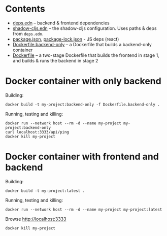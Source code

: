 # Contents

- [deps.edn](deps.edn) – backend & frontend dependencies
- [shadow-cljs.edn](shadow-cljs.edn) – the shadow-cljs configuration. Uses paths & deps from `deps.edn`.
- [package.json](package.json), [package-lock.json](package-lock.json) - JS deps (react)
- [Dockerfile.backend-only](Dockerfile.backend-only) – a Dockerfile that builds a backend-only container
- [Dockerfile](Dockerfile) – a two-stage Dockerfile that builds the frontend in stage 1, and builds & runs the backend in stage 2

# Docker container with only backend

Building:

```
docker build -t my-project:backend-only -f Dockerfile.backend-only .
```

Running, testing and killing:

```
docker run --network host --rm -d --name my-project my-project:backend-only
curl localhost:3333/api/ping
docker kill my-project
```

# Docker container with frontend and backend

Building:

```
docker build -t my-project:latest .
```

Running, testing and killing:

```
docker run --network host --rm -d --name my-project my-project:latest
```

Browse <http://localhost:3333>

```
docker kill my-project
```
